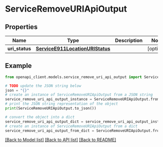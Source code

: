 # ServiceRemoveURIApiOutput


## Properties

Name | Type | Description | Notes
------------ | ------------- | ------------- | -------------
**uri_status** | [**ServiceE911LocationURIStatus**](ServiceE911LocationURIStatus.md) |  | [optional] 

## Example

```python
from openapi_client.models.service_remove_uri_api_output import ServiceRemoveURIApiOutput

# TODO update the JSON string below
json = "{}"
# create an instance of ServiceRemoveURIApiOutput from a JSON string
service_remove_uri_api_output_instance = ServiceRemoveURIApiOutput.from_json(json)
# print the JSON string representation of the object
print(ServiceRemoveURIApiOutput.to_json())

# convert the object into a dict
service_remove_uri_api_output_dict = service_remove_uri_api_output_instance.to_dict()
# create an instance of ServiceRemoveURIApiOutput from a dict
service_remove_uri_api_output_from_dict = ServiceRemoveURIApiOutput.from_dict(service_remove_uri_api_output_dict)
```
[[Back to Model list]](../README.md#documentation-for-models) [[Back to API list]](../README.md#documentation-for-api-endpoints) [[Back to README]](../README.md)


